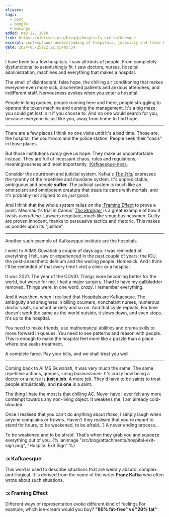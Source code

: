 ```yaml
---
aliases: 
tags:
  - post
  - people
  - musings
added: May 22, 2024
link: https://nibirsan.org/blog/p/hospitals-are-kafkaesque
excerpt: contemptuous understanding of hospitals, judiciary and false hope.
date: 2024-05-25T22:21:55+05:30
---
```

I have been to a few hospitals. I saw all kinds of people. From completely dysfunctional to astonishingly fit. I saw doctors, nurses, hospital administration, machines and everything that makes a hospital.

The smell of disinfectant, false hope, the chilling air conditioning that makes everyone even more sick, disoriented patients and anxious attendees, and indifferent staff. Nervousness evokes when you enter a hospital. 

People in long queues, people running here and there, people struggling to operate the token machine and cursing the management. It's a big maze; you could get lost in it if you choose to. And no one would search for you, because everyone is just like you, away from home to find hope. 

---
There are a few places I think no one visits *until* it's a bad time. Those are, the hospital, the courtroom and the police station. People seek their "oasis" in those places.

But those institutions *rarely* give us hope. They make us uncomfortable instead. They are full of incessant chaos, rules and regulations, meaninglessness and most importantly, [:Kafkaesque-ness](#:xKafkaesque).

Consider the courtroom and judicial system. 
Kafka's [*The Trial*](https://amzn.to/3UYMLB6) expresses the tyranny of the repetitive and mundane system. It's unpredictable, ambiguous and people **suffer**. The judicial system is much like an omniscient and omnipotent creature that deals its cards with mortals, and it's probably not aligned to do *just* good.

And I think that the whole system relies on the [:Framing Effect](#:xFramingEffect) to prove a point. Meursault's trial in Camus' [*The Stranger*](https://amzn.to/3KfQTHV)  is a great example of how it twists *everything*. Lawyers negotiate, much like smug businessmen. Guilty are proven innocent, thanks to persuasive tactics and rhetoric. This makes us ponder upon its "justice". 

---
Another such example of Kafkaesque institute are the hospitals.

I went to AIIMS Guwahati a couple of days ago. I was reminded of everything I felt, saw or experienced in the past couple of years: the ICU, the post-anaesthetic delirium and the wailing people. Homesick. And I think I'll be reminded of that every time I visit a clinic or a hospital.

It was 2021. The year of the COVID. Things were becoming better for the world, but worse for me. I had a major surgery. I had to have my gallbladder removed. Things were, in one word, *crazy*. 
I remember everything.

And it was then, when I realised that Hospitals are Kafkaesque.
The ambiguity and smugness in billing counters, nonchalant nurses, numerous doctor visits, constant anxiety and so on. And that cycle repeats. For time doesn't work the same as the world outside, it slows down, and even stops. It's up to the hospital. 

You need to make friends, use mathematical abilities and drama skills to move forward in queues. You need to see patterns and reason with people. This is enough to make the hospital feel more like a puzzle than a place where one seeks treatment. 

A complete farce. Pay your bills, and we shall treat you well.

---
Coming back to AIIMS Guwahati, it was very much the same. The same repetitive actions, queues, smug *businessmen*. It's crazy how being a doctor or a nurse is **just a job**. A mere job. They'd have to be saints to treat people altruistically, and **no one** is a saint.

The thing I hate the most is that chilling AC. Never have I ever felt any more contempt towards any non-living object. It weakens me; I am already cold-blooded.

Once I realised that you can't do anything about *these*, I simply laugh when anyone complains or frowns. Haven't they realised that you're *meant* to stand for hours, to be weakened, to be afraid...? A never ending process...

To be weakened and to be afraid. That's when they grab you and squeeze everything out of you. 
{% lanimage "src/blog/attachments/hospital-exit-sign.png", "Hospital Exit Sign" %}
### :x Kafkaesque
This word is used to describe situations that are weirdly absurd, complex and illogical. It is derived from the name of the writer **Franz Kafka** who often wrote about such situations.
### :x Framing Effect
Different ways of representation evoke different kind of feelings
For example, which ice-cream would you buy? **"80% fat-free" vs "20% fat"**

